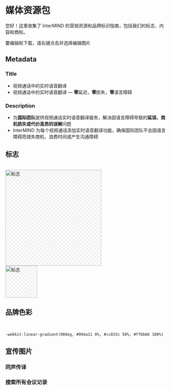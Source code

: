 # 媒体资源包

您好！这里收集了 InterMIND 的营销资源和品牌标识指南，包括我们的标志、内容和商标。

要编辑和下载，请右键点击并选择编辑图片

## Metadata

### Title

- 视频通话中的实时语音翻译
- 视频通话中的实时语音翻译 — **零**延迟，**零**损失，**零**语言障碍

### Description

- 为**国际团队**提供视频通话实时语音翻译服务，解决因语言障碍导致的**延误、商机损失或代价高昂的误解**问题
- InterMIND 为每个视频通话添加实时语音翻译功能，确保国际团队不会因语言障碍而错失商机、浪费时间或产生沟通障碍

## 标志

<br>
<img src="/logo.png" class="transparency-grid" alt="标志" width="300" >

<br>
<img src="/logo.svg" class="transparency-grid" alt="标志" width="100">

## 品牌色彩

<br>

```
-webkit-linear-gradient(90deg, #994a11 0%, #cc833c 50%, #ffbb66 100%)
```

## 宣传图片

### 同声传译

<ImageGrid :images="[
  { src: '/media-kit/animals-cartoon-3-2.png', alt: '同声传译' },
  { src: '/media-kit/animals-cartoon-1-1.png', alt: '同声传译' },
  { src: '/media-kit/5.png', alt: '同声传译' },
  { src: '/media-kit/6.png', alt: '同声传译' },
  { src: '/media-kit/animals-5-4.png', alt: '同声传译' },
]"/>

### 搜索所有会议记录

<ImageGrid :images="[
  { src: '/2d.png', alt: '同声传译' },
  { src: '/2l.png', alt: '同声传译' },
]"/>

<style>

.transparency-grid {
    background-color: #ffffff;
    background-image: 
        linear-gradient(45deg, #eeeeee 25%, transparent 25%, transparent 75%, #eeeeee 75%),
        linear-gradient(45deg, #eeeeee 25%, transparent 25%, transparent 75%, #eeeeee 75%);
    background-size: 12px 12px;
    background-position: 0 0, 6px 6px;
}

</style>

